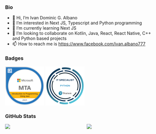 ### Bio
- 👋 Hi, I’m Ivan Dominic G. Albano
- 👀 I’m interested in Next JS, Typescript and Python programming
- 🌱 I’m currently learning Next JS
- 💞️ I’m looking to collaborate on Kotlin, Java, React, React Native, C++ and Python based projects
- 📫 How to reach me is https://www.facebook.com/ivan.albano777

### Badges
<a href="https://www.credly.com/badges/8738b60e-f835-4d14-bbe8-6777554eb494/public_url"><img src="badge/mta-introduction-to-programming-using-java-certified-2021.png" width = 128px></a>
<a href="https://www.credly.com/badges/f932728e-8fd0-4afd-a15e-9cafa46670a3/public_url"><img src="badge/it-specialist-python.png" width = 128px></a>

### GitHub Stats
<img align = "left" width="47%" src = "https://github-readme-stats.vercel.app/api?username=CodesNiAyban&show_icons=true&theme=tokyonight">

<img align = "right" width="47%" src = "https://github-readme-stats.vercel.app/api/top-langs/?username=CodesNiAyban&layout=compact&theme=tokyonight">


<!---
CodesNiAyban/CodesNiAyban is a ✨ special ✨ repository because its `README.md` (this file) appears on your GitHub profile.
You can click the Preview link to take a look at your changes.
--->
